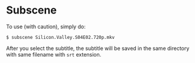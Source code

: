 Subscene
========

To use (with caution), simply do:

```
$ subscene Silicon.Valley.S04E02.720p.mkv
```

After you select the subtitle, the subtitle will be saved in the same directory with same filename with `srt` extension.